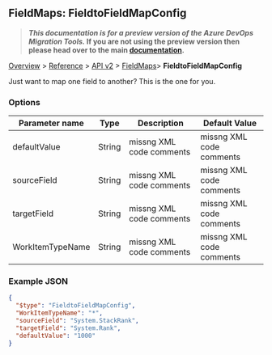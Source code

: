 ## FieldMaps: FieldtoFieldMapConfig

>**_This documentation is for a preview version of the Azure DevOps Migration Tools._ If you are not using the preview version then please head over to the main [documentation](https://nkdagility.github.io/azure-devops-migration-tools).**

[Overview](../../../index.md) > [Reference](../../index.md) > [API v2](../index.md) > [FieldMaps](index.md)> **FieldtoFieldMapConfig**

Just want to map one field to another? This is the one for you.

### Options

| Parameter name         | Type    | Description                              | Default Value                            |
|------------------------|---------|------------------------------------------|------------------------------------------|
| defaultValue | String | missng XML code comments | missng XML code comments |
| sourceField | String | missng XML code comments | missng XML code comments |
| targetField | String | missng XML code comments | missng XML code comments |
| WorkItemTypeName | String | missng XML code comments | missng XML code comments |


### Example JSON

```JSON
{
  "$type": "FieldtoFieldMapConfig",
  "WorkItemTypeName": "*",
  "sourceField": "System.StackRank",
  "targetField": "System.Rank",
  "defaultValue": "1000"
}
```